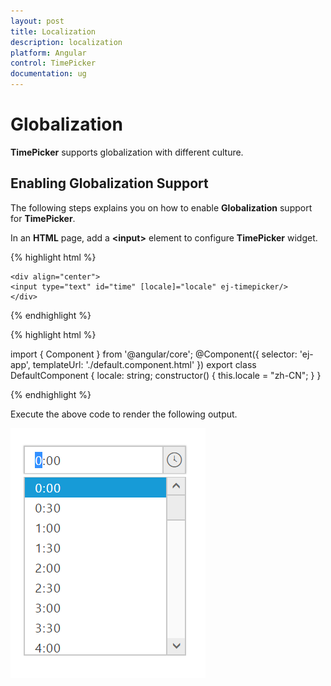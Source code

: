 ```yaml
---
layout: post
title: Localization
description: localization
platform: Angular
control: TimePicker
documentation: ug
---
```


# Globalization

**TimePicker** supports globalization with different culture.

## Enabling Globalization Support

The following steps explains you on how to enable **Globalization** support for **TimePicker**.

In an **HTML** page, add a **&lt;input&gt;** element to configure **TimePicker** widget.   


{% highlight html %}

    <div align="center">
    <input type="text" id="time" [locale]="locale" ej-timepicker/>
    </div>

{% endhighlight %}

{% highlight html %}

import { Component } from '@angular/core';
@Component({
  selector: 'ej-app',
  templateUrl: './default.component.html'
})
export class DefaultComponent {
    locale: string;
    constructor() {
        this.locale = "zh-CN";
}
}

{% endhighlight %}

Execute the above code to render the following output.

![](/Angular/TimePicker/Globalization_images/Globalization_img1.png) 

